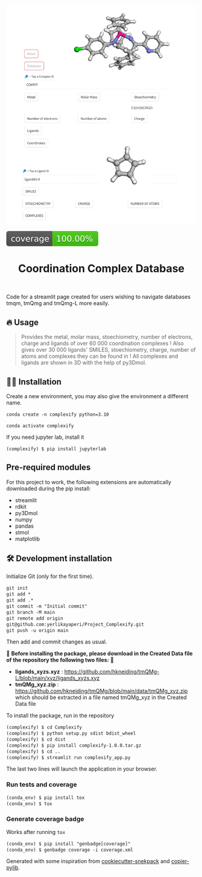 ![Project Logo](assets/readmebanner.jpg)

![Coverage Status](https://raw.githubusercontent.com/pschwllr/minimal_project/main/assets/coverage-badge.svg)

<h1 align="center">
Coordination Complex Database
</h1>

<br>


Code for a streamlit page created for users wishing to navigate databases tmqm, tmQmg and tmQmg-L more easily.

## 🔥 Usage

> Provides the metal, molar mass, stoechiometry, number of electrons, charge and ligands of over 60 000 coordination complexes ! 
> Also gives over 30 000 ligands' SMILES, stoechiometry, charge, number of atoms and complexes they can be found in !
> All complexes and ligands are shown in 3D with the help of py3Dmol.


## 👩‍💻 Installation

Create a new environment, you may also give the environment a different name. 

```
conda create -n complexify python=3.10 
```

```
conda activate complexify
```

If you need jupyter lab, install it 

```
(complexify) $ pip install jupyterlab
```

## Pre-required modules

For this project to work, the following extensions are automatically downloaded during the pip install:
  - streamlit
  - rdkit
  - py3Dmol
  - numpy
  - pandas
  - stmol
  - matplotlib


## 🛠️ Development installation

Initialize Git (only for the first time). 

```
git init
git add * 
git add .*
git commit -m "Initial commit" 
git branch -M main
git remote add origin git@github.com:yerlikayaperi/Project_Complexify.git 
git push -u origin main
```

Then add and commit changes as usual. 

🔺  **Before installing the package, please download in the Created Data file of the repository the following two files:** 🔺
- **ligands_xyzs.xyz** : https://github.com/hkneiding/tmQMg-L/blob/main/xyz/ligands_xyzs.xyz
- **tmQMg_xyz.zip** : https://github.com/hkneiding/tmQMg/blob/main/data/tmQMg_xyz.zip which should be extracted in a file named tmQMg_xyz in the Created Data file

To install the package, run in the repository 

```
(complexify) $ cd Complexify
(complexify) $ python setup.py sdist bdist_wheel
(complexify) $ cd dist
(complexify) $ pip install complexify-1.0.0.tar.gz
(complexify) $ cd ..
(complexify) $ streamlit run complexify_app.py  
```

The last two lines will launch the application in your browser.

### Run tests and coverage

```
(conda_env) $ pip install tox
(conda_env) $ tox
```

### Generate coverage badge

Works after running `tox`

```
(conda_env) $ pip install "genbadge[coverage]"
(conda_env) $ genbadge coverage -i coverage.xml
```

Generated with some inspiration from [cookiecutter-snekpack](https://github.com/cthoyt/cookiecutter-snekpack) and [copier-pylib](https://github.com/astrojuanlu/copier-pylib).


